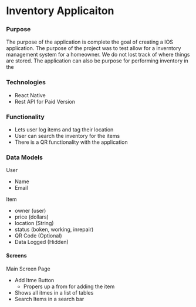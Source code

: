 # Inventory Applicaiton

### Purpose
The purpose of the application is complete the goal of creating a IOS application. The purpose of the project was to test allow for a inverntory management system for a homeowner. We do not lost track of where things are stored. The application can also be purpose for performing inventory in the 

### Technologies

- React Native
- Rest API for Paid Version

### Functionality 

- Lets user log items and tag their location 
- User can search the inventory for the items
- There is a QR functionality with the application

### Data Models

User
- Name
- Email

Item
 - owner (user)
 - price (dollars)
 - location (String)
 - status (boken, working, inrepair)
 - QR Code (Optional)
 - Data Logged (Hidden)


#### Screens

Main Screen Page
- Add Itme Button
    - Propers up a from for adding the item
- Shows all itmes in a list of tables
- Search Items in a search bar


